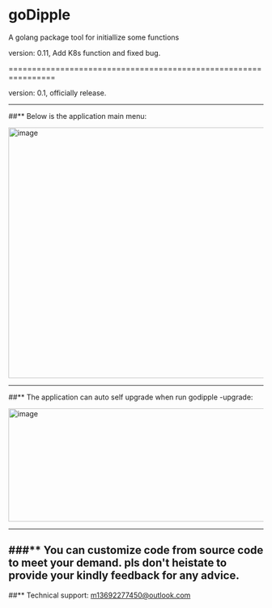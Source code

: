 # goDipple
 A golang package tool for initiallize some functions

 version: 0.11, Add K8s function and fixed bug.

================================================================

version: 0.1, officially release.

-------------------------------------------------------------------------------------
 
##** Below is the application main menu:

<img width="1216" height="496" alt="image" src="https://github.com/user-attachments/assets/07988d42-0f31-4524-8d20-9b50f037287d" />


-------------------------------------------------------------------------------------

##** The application can auto self upgrade when run godipple -upgrade:

<img width="1509" height="224" alt="image" src="https://github.com/user-attachments/assets/8aff0554-6c81-4e01-a942-665aeda8f56e" />

-------------------------------------------------------------------------------------

###** You can customize code from source code to meet your demand. pls don't heistate to provide your kindly
      feedback for any advice.
-------------------------------------------------------------------------------------

##** Technical support: m13692277450@outlook.com


